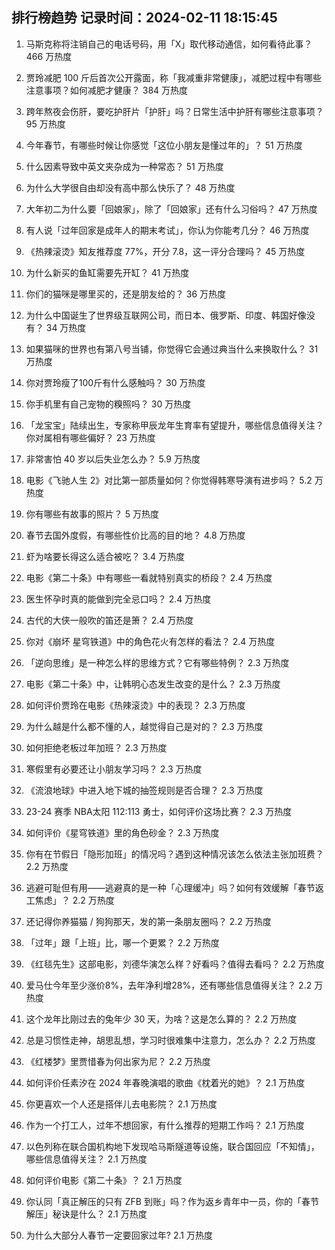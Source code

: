 
## 排行榜趋势 记录时间：2024-02-11 18:15:45
  
  1. 马斯克称将注销自己的电话号码，用「X」取代移动通信，如何看待此事？ 466 万热度
    
  2. 贾玲减肥 100 斤后首次公开露面，称「我减重非常健康」，减肥过程中有哪些注意事项？如何减肥才健康？ 384 万热度
    
  3. 跨年熬夜会伤肝，要吃护肝片「护肝」吗？日常生活中护肝有哪些注意事项？ 95 万热度
    
  4. 今年春节，有哪些时候让你感觉「这位小朋友是懂过年的」？ 51 万热度
    
  5. 什么因素导致中英文夹杂成为一种常态？ 51 万热度
    
  6. 为什么大学很自由却没有高中那么快乐了？ 48 万热度
    
  7. 大年初二为什么要「回娘家」，除了「回娘家」还有什么习俗吗？ 47 万热度
    
  8. 有人说「过年回家是成年人的期末考试」，你认为你能考几分？ 46 万热度
    
  9. 《热辣滚烫》知友推荐度 77%，开分 7.8，这一评分合理吗？ 45 万热度
    
  10. 为什么新买的鱼缸需要先开缸？ 41 万热度
    
  11. 你们的猫咪是哪里买的，还是朋友给的？ 36 万热度
    
  12. 为什么中国诞生了世界级互联网公司，而日本、俄罗斯、印度、韩国好像没有？ 34 万热度
    
  13. 如果猫咪的世界也有第八号当铺，你觉得它会通过典当什么来换取什么？ 31 万热度
    
  14. 你对贾玲瘦了100斤有什么感触吗？ 30 万热度
    
  15. 你手机里有自己宠物的糗照吗？ 30 万热度
    
  16. 「龙宝宝」陆续出生，专家称甲辰龙年生育率有望提升，哪些信息值得关注？你对属相有哪些偏好？ 23 万热度
    
  17. 非常害怕 40 岁以后失业怎么办？ 5.9 万热度
    
  18. 电影《飞驰人生 2》对比第一部质量如何？你觉得韩寒导演有进步吗？ 5.2 万热度
    
  19. 你有哪些有故事的照片？ 5 万热度
    
  20. 春节去国外度假，有哪些性价比高的目的地？ 4.8 万热度
    
  21. 虾为啥要长得这么适合被吃？ 3.4 万热度
    
  22. 电影《第二十条》中有哪些一看就特别真实的桥段？ 2.4 万热度
    
  23. 医生怀孕时真的能做到完全忌口吗？ 2.4 万热度
    
  24. 古代的大侠一般吹的笛还是箫？ 2.4 万热度
    
  25. 你对《崩坏 星穹铁道》中的角色花火有怎样的看法？ 2.4 万热度
    
  26. 「逆向思维」是一种怎么样的思维方式？它有哪些特例？ 2.3 万热度
    
  27. 电影《第二十条》中，让韩明心态发生改变的是什么？ 2.3 万热度
    
  28. 如何评价贾玲在电影《热辣滚烫》中的表现？ 2.3 万热度
    
  29. 为什么越是什么都不懂的人，越觉得自己是对的？ 2.3 万热度
    
  30. 如何拒绝老板过年加班？ 2.3 万热度
    
  31. 寒假里有必要还让小朋友学习吗？ 2.3 万热度
    
  32. 《流浪地球》中进入地下城的抽签规则是否合理？ 2.3 万热度
    
  33. 23-24 赛季 NBA太阳 112:113 勇士，如何评价这场比赛？ 2.3 万热度
    
  34. 如何评价《星穹铁道》里的角色砂金？ 2.3 万热度
    
  35. 你有在节假日「隐形加班」的情况吗？遇到这种情况该怎么依法主张加班费？ 2.2 万热度
    
  36. 逃避可耻但有用——逃避真的是一种「心理缓冲」吗？如何有效缓解「春节返工焦虑」？ 2.2 万热度
    
  37. 还记得你养猫猫 / 狗狗那天，发的第一条朋友圈吗？ 2.2 万热度
    
  38. 「过年」跟「上班」比，哪一个更累？ 2.2 万热度
    
  39. 《红毯先生》这部电影，刘德华演怎么样？好看吗？值得去看吗？ 2.2 万热度
    
  40. 爱马仕今年至少涨价8%，去年净利增28%，还有哪些信息值得关注？ 2.2 万热度
    
  41. 这个龙年比刚过去的兔年少 30 天，为啥？这是怎么算的？ 2.2 万热度
    
  42. 总是习惯性走神，胡思乱想，学习时很难集中注意力，怎么办？ 2.2 万热度
    
  43. 《红楼梦》里贾惜春为何出家为尼？ 2.2 万热度
    
  44. 如何评价任素汐在 2024 年春晚演唱的歌曲《枕着光的她》？ 2.1 万热度
    
  45. 你更喜欢一个人还是搭伴儿去电影院？ 2.1 万热度
    
  46. 作为一个打工人，过年不想回家，有什么推荐的短期工作吗？ 2.1 万热度
    
  47. 以色列称在联合国机构地下发现哈马斯隧道等设施，联合国回应「不知情」，哪些信息值得关注？ 2.1 万热度
    
  48. 如何评价电影《第二十条》？ 2.1 万热度
    
  49. 你认同「真正解压的只有 ZFB 到账」吗？作为返乡青年中一员，你的「春节解压」秘诀是什么？ 2.1 万热度
    
  50. 为什么大部分人春节一定要回家过年? 2.1 万热度
    